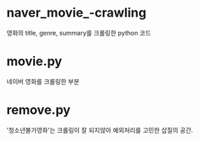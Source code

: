 # naver_movie_-crawling
영화의 title, genre,  summary를 크롤링한 python 코드

# movie.py
네이버 영화를 크롤링한 부분

# remove.py
'청소년불가영화'는 크롤링이 잘 되지않아 예외처리를 고민한 삽질의 공간.
